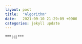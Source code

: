 ```yaml
---
layout: post
title:  "Algorithm"
date:   2021-09-10 21:29:09 +0900
categories: jekyll update
---
```


""" HI """